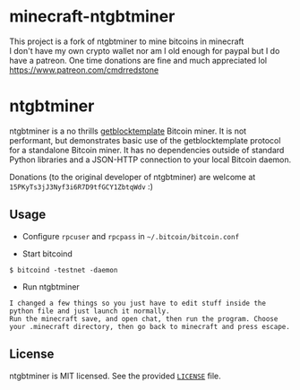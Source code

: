 # minecraft-ntgbtminer

This project is a fork of ntgbtminer to mine bitcoins in minecraft  
I don't have my own crypto wallet nor am I old enough for paypal but I do have a patreon. One time donations are fine and much appreciated lol  
https://www.patreon.com/cmdrredstone

# ntgbtminer
ntgbtminer is a no thrills
[getblocktemplate](https://en.bitcoin.it/wiki/Getblocktemplate) Bitcoin miner.
It is not performant, but demonstrates basic use of the getblocktemplate
protocol for a standalone Bitcoin miner. It has no dependencies outside of
standard Python libraries and a JSON-HTTP connection to your local Bitcoin
daemon.

Donations (to the original developer of ntgbtminer) are welcome at `15PKyTs3jJ3Nyf3i6R7D9tfGCY1ZbtqWdv` :)

## Usage

* Configure `rpcuser` and `rpcpass` in `~/.bitcoin/bitcoin.conf`

* Start bitcoind

```
$ bitcoind -testnet -daemon
```

* Run ntgbtminer

```
I changed a few things so you just have to edit stuff inside the python file and just launch it normally.
Run the minecraft save, and open chat, then run the program. Choose your .minecraft directory, then go back to minecraft and press escape.
```

## License

ntgbtminer is MIT licensed. See the provided [`LICENSE`](LICENSE) file.
